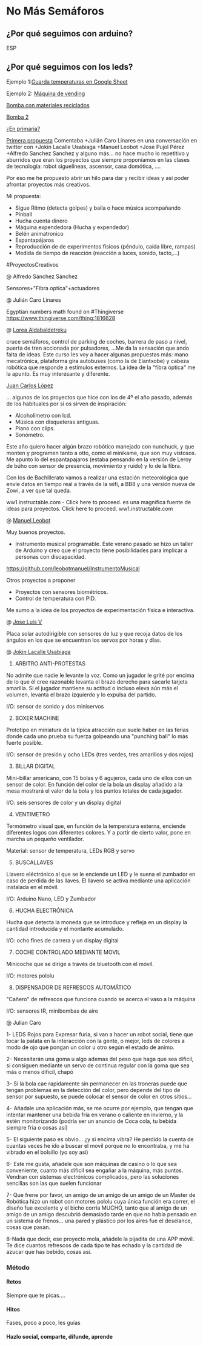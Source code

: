 # No Más Semáforos


## ¿Por qué seguimos con arduino?

ESP


## ¿Por qué seguimos con los leds?


Ejemplo 1:[Guarda temperaturas en Google Sheet](http://www.whatimade.today/battery-operated-temperature-monitor-logging-data-directly-to-google-sheets-using-esp8266-12-ds18b20-and-deepsleep/)

Ejemplo 2: [Máquina de vending](https://www.hackster.io/Sevenmojoe/snacks-vending-machine-powered-by-arduino-f03296)


[Bomba con materiales reciclados](https://t.co/f5IgEteVE7)

[Bomba 2](https://t.co/am3v8HZ4GR)

[¿En primaria?](https://twitter.com/nacho1773/statuses/821663308965117956?tw_i=821663308965117956&tw_e=media&tw_p=archive)

[Primera propuesta](https://plus.google.com/u/0/+JoseAntonioVacasMartinez/posts/bmBKHC8gCn7)
Comentaba +Julián Caro Linares​ en una conversación en twitter con +Jokin Lacalle Usabiaga​ +Manuel Leobot​ +Jose Pujol Pérez​ +Alfredo Sanchez Sanchez​  y alguno más...  no hace mucho lo repetitivo y aburridos que eran los proyectos que siempre proponíamos en las clases de tecnología: robot siguelíneas, ascensor, casa domótica, ....

Por eso me he propuesto abrir un hilo para dar y recibir ideas y así poder afrontar proyectos más creativos.

Mi propuesta:

* Sigue Ritmo (detecta golpes) y baila o hace música acompañando
* Pinball
* Hucha cuenta dinero
* Máquina expendedora (Hucha y expendedor)
* Belén animatronico
* Espantapájaros
* Reproducción de de experimentos físicos (péndulo, caída libre, rampas)
* Medida de tiempo de reacción (reacción a luces, sonido, tacto,...)


#ProyectosCreativos


@ Alfredo Sánchez Sánchez


Sensores+"Fibra optica"+actuadores

@ Julián Caro Linares

Egyptian numbers math found on #Thingiverse https://www.thingiverse.com/thing:1816628

@ [Lorea Aldabaldetreku](https://plus.google.com/u/0/118231640568700532596)

cruce semáforos, control de parking de coches, barrera de paso a nivel, puerta de tren accionada por  pulsadores, ...Me da la sensación que ando falta de ideas. Este curso les voy a hacer algunas propuestas más: mano mecatrónica, plataforma gira autobuses (como la de Elantxobe) y cabeza robótica que responde a estímulos externos.
La idea de la "fibra óptica" me la apunto. Es muy interesante y diferente.

[Juan Carlos López](https://plus.google.com/u/0/105589562368808543934)

... algunos de los proyectos que hice con los de 4º el año pasado, además de los habituales por si os sirven de inspiración:
- Alcoholímetro con lcd.
- Música con disqueteras antiguas.
- Piano con clips.
- Sonómetro.

Este año quiero hacer algún brazo robótico manejado con nunchuck, y que monten y programen tanto a otto, como el minikame, que son muy vistosos. Me apunto lo del espantapajaros (estaba pensando en la versión de Leroy de búho con sensor de presencia, movimiento y ruido) y lo de la fibra.

Con los de Bachillerato vamos a realizar una estación meteorológica que envíe datos en tiempo real a través de la wifi, a BB8 y una versión nueva de Zowi, a ver que tal queda.

ww1.instructable.com - Click here to proceed. es una magnífica fuente de ideas para proyectos.
Click here to proceed.
ww1.instructable.com


@ [Manuel Leobot](https://plus.google.com/u/0/115174194647742869558)

Muy buenos proyectos.
- Instrumento musical programable.
Este verano pasado se hizo un taller de Arduino y creo que el proyecto tiene posibilidades para implicar a personas con discapacidad.

https://github.com/leobotmanuel/InstrumentoMusical

Otros proyectos a proponer

- Proyectos con sensores biométricos.
- Control de temperatura con PID.

Me sumo a la idea de los proyectos de experimentación física e interactiva.

@ [Jose Luis V](https://plus.google.com/u/0/108286620358695786905)

Placa solar autodirigible con sensores de luz y que recoja datos de los ángulos en los que se encuentran los servos por horas y días.


@ [Jokin Lacalle Usabiaga](https://plus.google.com/u/0/+JokinLacalleUsabiaga/posts/2VZUSmAYEEH?cfem=1)

1)  ARBITRO ANTI-PROTESTAS

No admite que nadie le levante la voz. Como un jugador le grité por encima de lo que él cree razonable levanta el brazo derecho para sacarle tarjeta amarilla. Si el jugador mantiene su actitud o incluso eleva aún más el volumen, levanta el brazo izquierdo y lo expulsa del partido.

I/O: sensor de sonido y dos miniservos

2) BOXER MACHINE

Prototipo en miniatura de la típica atracción que suele haber en las ferias donde cada uno prueba su fuerza golpeando una "punching ball" lo más fuerte posible.

I/O: sensor de presión y ocho LEDs (tres verdes, tres amarillos y dos rojos)

3) BILLAR DIGITAL

Mini-billar americano, con 15 bolas y 6 agujeros, cada uno de ellos con un sensor de color. En función del color de la bola un display añadido a la mesa mostrará el valor de la bola y los puntos totales de cada jugador.

I/O: seis sensores de color y un display digital

4) VENTIMETRO

Termómetro visual que, en función de la temperatura externa, enciende diferentes logos con diferentes colores. Y a partir de cierto valor, pone en marcha un pequeño ventilador.

Material: sensor de temperatura, LEDs RGB y servo

5) BUSCALLAVES

Llavero eléctrónico al que se le enciende un LED y le suena el zumbador en caso de perdida de las llaves. El llavero se activa mediante una aplicación instalada en el móvil.

I/O: Arduino Nano, LED y Zumbador

6) HUCHA ELECTRÓNICA

Hucha que detecta la moneda que se introduce y refleja en un display la cantidad introducida y el montante acumulado.

I/O: ocho fines de carrera y un display digital

7) COCHE CONTROLADO MEDIANTE MOVIL

Minicoche que se dirige a través de bluetooth con el móvil.

I/O: motores pololu

8) DISPENSADOR DE REFRESCOS AUTOMÁTICO

"Cañero" de refrescos que funciona cuando se acerca el vaso a la máquina

I/O: sensores IR, minibombas de aire


@ Julian Caro

1- LEDS Rojos para Expresar furia, si van a hacer un robot social, tiene que tocar la patata en la interacción con la gente, o mejor, leds de colores a modo de ojo que pongan un color u otro según el estado de animo.

2- Necesitarán una goma u algo ademas del peso que haga que sea dificil, si consiguen mediante un servo de continua regular con la goma que sea más o menos dificil, chapó

3- Sí la bola cae rapidamente sin permanecer en las troneras puede que tengan problemas en la detección del color, pero depende del tipo de sensor por supuesto, se puede colocar el sensor de color en otros sitios...

4- Añadale una aplicación más, se me ocurre por ejemplo, que tengan que intentar mantener una bebida fría en verano o caliente en invierno, y la estén monitorizando (podría ser un anuncio de Coca cola, tu bebida siempre fría o cosas así)

5- El siguiente paso es obvio... ¿y si encima vibra? He perdido la cuenta de cuantas veces he ido a buscar el movil porque no lo encontraba, y me ha vibrado en el bolsillo (yo soy así)

6- Este me gusta, añadele que son  máquinas de casino o lo que sea conveniente, cuanto más dificil sea engañar a la máquina, más puntos. Vendran con sistemas electrónicos complicados, pero las soluciones sencillas son las que suelen funcionar

7- Que frene por favor, un amigo de un amigo  de un amigo de un Master de Robótica hizo un robot con motores pololu cuya única función era correr, el diseño fue excelente y el bicho corría MUCHO, tanto que al amigo  de  un amigo de un amigo descubrió demasiado tarde en que no había pensado en un sistema de frenos... una pared y plástico por los aires fue el deselance, cosas que pasan.

8-Nada que decir, ese proyecto mola, añádele la pijadita de una APP móvil. Te dice cuantos refrescos de cada tipo te has echado y la cantidad de azucar que has bebido, cosas así.

### Método


#### Retos
Siempre que te picas....
#### Hitos
Fases, poco a poco, les guías

#### Hazlo social, comparte, difunde, aprende
